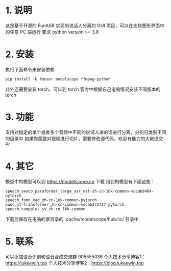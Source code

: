 # 1. 说明
这是基于开源的 FunASR 实现的说话人分离的 GUI 项目，可以在支持图形界面中的任意 PC 端运行
要求 python version >= 3.8
# 2. 安装
执行下面命令来安装依赖
```shell
pip install -U funasr modelscope ffmpeg-python
```
此外还需要安装 torch，可以到 torch 官方中根据自己电脑情况安装不同版本的 torch
# 3. 功能
支持对指定的单个或者多个音频中不同的说话人讲的话进行分离，分别归类到不同的目录中
如果你需要对视频进行切片，需要修改源代码，欢迎有能力的大佬提交 Pr
# 4. 其它
模型中的模型可以到 https://modelscope.cn 下载
用到的模型有下面这些：
```shell
speech_seaco_paraformer_large_asr_nat-zh-cn-16k-common-vocab8404-pytorch
speech_fsmn_vad_zh-cn-16k-common-pytorch
punc_ct-transformer_zh-cn-common-vocab272727-pytorch
speech_campplus_sv_zh-cn_16k-common
```
下载后保存在电脑的家目录的 .cache/modelscope/hub/iic/ 目录中
# 5. 联系
可以添加语音识别和语音合成交流群 905555036
个人技术分享博客1：https://lukeewin.top
个人技术分享博客2：https://blog.lukeewin.top
